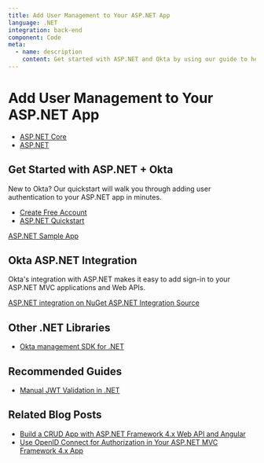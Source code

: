 ```yaml
---
title: Add User Management to Your ASP.NET App
language: .NET
integration: back-end
component: Code
meta:
  - name: description
    content: Get started with ASP.NET and Okta by using our guide to help you add user authentication to your ASP.NET app.
---
```


# <i class='icon-48 docsPage code-dotnet'></i> Add User Management to Your ASP.NET App

<ul class='language-tabs'>
	<li>
		<a href='/code/dotnet/aspnetcore/'>
			<i class='icon code-dotnet-32'></i><span>ASP.NET Core</span>
		</a>
	</li>
	<li class="active">
		<a href='/code/dotnet/aspnet/'>
			<i class='icon code-dotnet-32'></i><span>ASP.NET</span>
		</a>
	</li>
</ul>

## Get Started with ASP.NET + Okta

New to Okta? Our quickstart will walk you through adding user authentication to your ASP.NET app in minutes.

<ul class='language-ctas'>
	<li>
		<a href='https://developer.okta.com/signup/' class='Button--red' data-proofer-ignore>
			<span>Create Free Account</span>
		</a>
	</li>
	<li>
		<a href='/quickstart/#/okta-sign-in-page/dotnet/aspnet4' class='Button--blue' data-proofer-ignore>
			<span>ASP.NET Quickstart</span>
		</a>
	</li>
</ul>

<a href='https://github.com/okta/samples-aspnet'>
  <span class='fa fa-github'></span> <span>ASP.NET Sample App</span>
</a>

## Okta ASP.NET Integration

Okta's integration with ASP.NET makes it easy to add sign-in to your ASP.NET MVC applications and Web APIs.

<a href='https://www.nuget.org/packages/Okta.AspNet' class="language-reference">
	<span class='icon download-16'></span> 
	<span>ASP.NET integration on NuGet</span>
</a>

<a href='https://github.com/okta/okta-aspnet'>
  <span class='fa fa-github'></span> <span>ASP.NET Integration Source</span>
</a>

## Other .NET Libraries

<ul class="language-libraries">
	<li>
		<i class='fa fa-github'></i>
		<a href="https://github.com/okta/okta-sdk-dotnet">
			 <span>Okta management SDK for .NET</span>
		</a>
	</li>
</ul>

## Recommended Guides


- [Manual JWT Validation in .NET](/code/dotnet/jwt-validation/)

## Related Blog Posts


- [Build a CRUD App with ASP.NET Framework 4.x Web API and Angular](/blog/2018/07/27/build-crud-app-in-aspnet-framework-webapi-and-angular)
- [Use OpenID Connect for Authorization in Your ASP.NET MVC Framework 4.x App](/blog/2018/04/18/authorization-in-your-aspnet-mvc-4-application)

